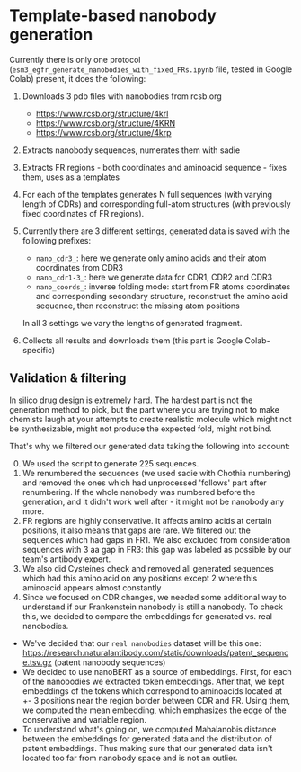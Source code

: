 # Template-based nanobody generation

Currently there is only one protocol (`esm3_egfr_generate_nanobodies_with_fixed_FRs.ipynb` file, tested in Google Colab) present, it does the following:

1. Downloads 3 pdb files with nanobodies from rcsb.org
    - https://www.rcsb.org/structure/4krl
    - https://www.rcsb.org/structure/4KRN
    - https://www.rcsb.org/structure/4krp
2. Extracts nanobody sequences, numerates them with sadie
3. Extracts FR regions - both coordinates and aminoacid sequence - fixes them, uses as a templates
4. For each of the templates generates N full sequences (with varying length of CDRs) and corresponding full-atom structures (with previously fixed coordinates of FR regions).
5. Currently there are 3 different settings, generated data is saved with the following prefixes:
    - `nano_cdr3_`: here we generate only amino acids and their atom coordinates from CDR3
    - `nano_cdr1-3_`: here we generate data for CDR1, CDR2 and CDR3
    - `nano_coords_`: inverse folding mode: start from FR atoms coordinates and corresponding secondary structure, reconstruct the amino acid sequence, then reconstruct the missing atom positions

    In all 3 settings we vary the lengths of generated fragment.

6. Collects all results and downloads them (this part is Google Colab-specific)

## Validation & filtering

In silico drug design is extremely hard. The hardest part is not the generation method to pick, but the part where you are trying not to make chemists laugh at your attempts to create realistic molecule which might not be synthesizable, might not produce the expected fold, might not bind. 

That's why we filtered our generated data taking the following into account:

0. We used the script to generate 225 sequences.
1. We renumbered the sequences (we used sadie with Chothia numbering) and removed the ones which had unprocessed 'follows' part after renumbering. If the whole nanobody was numbered before the generation, and it didn't work well after - it might not be nanobody any more.
2. FR regions are highly conservative. It affects amino acids at certain positions, it also means that gaps are rare. We filtered out the sequences which had gaps in FR1.
We also excluded from consideration sequences with 3 aa gap in FR3: this gap was labeled as possible by our team's antibody expert.
3. We also did Cysteines check and removed all generated sequences which had this amino acid on any positions except 2 where this aminoacid appears almost constantly
4. Since we focused on CDR changes, we needed some additional way to understand if our Frankenstein nanobody is still a nanobody. To check this, we decided to compare the  embeddings for generated vs. real nanobodies.
  * We've decided that our `real nanobodies` dataset will be this one: https://research.naturalantibody.com/static/downloads/patent_sequence.tsv.gz (patent nanobody sequences)
  * We decided to use nanoBERT as a source of embeddings. First, for each of the nanobodies we extracted token embeddings. After that, we kept embeddings of the tokens which correspond to aminoacids located at +- 3 positions near the region border between CDR and FR. Using them, we computed the mean embedding, which emphasizes the edge of the conservative and variable region.
  * To understand what's going on, we computed Mahalanobis distance between the  embeddings for generated data and the distribution of patent embeddings. Thus making sure that our generated data isn't located too far from nanobody space and is not an outlier.